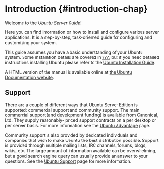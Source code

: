 # Introduction {#introduction-chap}

Welcome to the *Ubuntu Server Guide*!

Here you can find information on how to install and configure various server
applications. It is a step-by-step, task-oriented guide for configuring and
customizing your system.

This guide assumes you have a basic understanding of your Ubuntu system. Some
installation details are covered in [???], but if you need detailed
instructions installing Ubuntu please refer to the [Ubuntu Installation
Guide].

A HTML version of the manual is available online at [the Ubuntu Documentation
website].

## Support 
There are a couple of different ways that Ubuntu Server Edition is supported:
commercial support and community support. The main commercial support (and
development funding) is available from Canonical, Ltd. They supply reasonably-
priced support contracts on a per desktop or per server basis. For more
information see the [Ubuntu Advantage] page.

Community support is also provided by dedicated individuals and companies that
wish to make Ubuntu the best distribution possible. Support is provided
through multiple mailing lists, IRC channels, forums, blogs, wikis, etc. The
large amount of information available can be overwhelming, but a good search
engine query can usually provide an answer to your questions. See the [Ubuntu
Support] page for more information.

  [???]: #installation
  [Ubuntu Installation Guide]: https://help.ubuntu.com/&distro-rev-short;/installation-guide/
  [the Ubuntu Documentation website]: &ubuntu-documentation;
  [Ubuntu Advantage]: http://www.ubuntu.com/management
  [Ubuntu Support]: http://www.ubuntu.com/support
